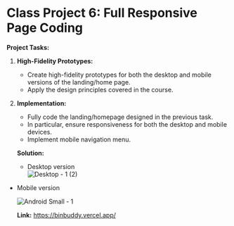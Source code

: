 # Class Project 6: Full Responsive Page Coding

**Project Tasks:**

1. **High-Fidelity Prototypes:**
    - Create high-fidelity prototypes for both the desktop and mobile versions of the landing/home page.  
    - Apply the design principles covered in the course.
    
2. **Implementation:**
    - Fully code the landing/homepage designed in the previous task.  
    - In particular, ensure responsiveness for both the desktop and mobile devices.
    - Implement mobile navigation menu.
    
    **Solution:**
    - Desktop version  
![Desktop - 1 (2)](https://github.com/jerkocurkovic/HCI-2023-24/assets/92371490/d1327370-ba9a-4f00-9f8c-3669dcacf6fd)

  - Mobile version
        
    ![Android Small - 1](https://github.com/jerkocurkovic/HCI-2023-24/assets/92371490/f14c27e1-d101-431f-ae29-46cdad64bbd0)

      **Link:**
    https://binbuddy.vercel.app/

